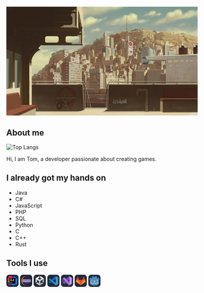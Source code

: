 ![alt text](https://github.com/ArkAow/ArkAow/blob/main/ImgLastmanProfileBanner.jpg?raw=true)

## About me
![Top Langs](https://github-readme-stats.vercel.app/api?username=ArkAow&theme=algolia&show_icons=true) 

Hi, I am Tom, a developer passionate about creating games.
## I already got my hands on
  - Java
  - C#
  - JavaScript
  - PHP
  - SQL
  - Python
  - C
  - C++
  - Rust

## Tools I use
<img src="https://github.com/tandpfun/skill-icons/blob/main/icons/Idea-Dark.svg" width="32"> <img src="https://github.com/tandpfun/skill-icons/blob/main/icons/Eclipse-Dark.svg" width="32"> <img src="https://github.com/tandpfun/skill-icons/blob/main/icons/Unity-Dark.svg" width="32"> <img src="https://github.com/tandpfun/skill-icons/blob/main/icons/VSCode-Dark.svg" width="32"> <img src="https://github.com/tandpfun/skill-icons/blob/main/icons/VisualStudio-Dark.svg" width="32"> <img src="https://github.com/tandpfun/skill-icons/blob/main/icons/GitLab-Dark.svg" width="32"> <img src="https://github.com/tandpfun/skill-icons/blob/main/icons/Godot-Dark.svg" width="32">
